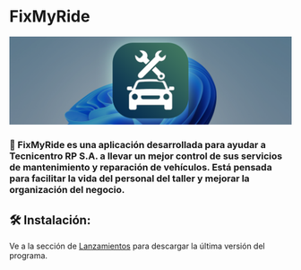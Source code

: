 # FixMyRide
<p align="center">
  <img src="assets/FixMyRide_LogoBanner.png" alt="Logo de FixMyRide"/>
</p>

### 📒 FixMyRide es una aplicación desarrollada para ayudar a Tecnicentro RP S.A. a llevar un mejor control de sus servicios de mantenimiento y reparación de vehículos. Está pensada para facilitar la vida del personal del taller y mejorar la organización del negocio.

## 🛠️ Instalación:
Ve a la sección de [Lanzamientos](https://github.com/Winareku/FixMyRide-POO-P1-G03/releases) para descargar la última versión del programa.
